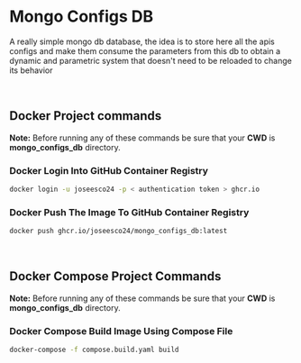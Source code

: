 # Mongo Configs DB

A really simple mongo db database, the idea is to store here all the apis configs and make them consume the parameters from this db to obtain a dynamic and parametric system that doesn't need to be reloaded to change its behavior

<br/>

## Docker Project commands

**Note:** Before running any of these commands be sure that your **CWD** is **mongo_configs_db** directory.

### Docker Login Into GitHub Container Registry

```bash
docker login -u joseesco24 -p < authentication token > ghcr.io
```

### Docker Push The Image To GitHub Container Registry

```bash
docker push ghcr.io/joseesco24/mongo_configs_db:latest
```

<br/>

## Docker Compose Project Commands

**Note:** Before running any of these commands be sure that your **CWD** is **mongo_configs_db** directory.

### Docker Compose Build Image Using Compose File

```bash
docker-compose -f compose.build.yaml build
```

<br/>
